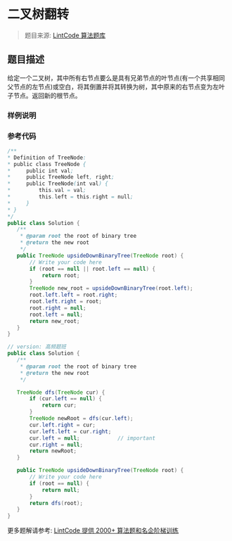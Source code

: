 # 二叉树翻转
 > 题目来源: [LintCode 算法题库](https://www.lintcode.com/problem/binary-tree-flipping/?utm_source=sc-github-wzz)
 ## 题目描述
 给定一个二叉树，其中所有右节点要么是具有兄弟节点的叶节点(有一个共享相同父节点的左节点)或空白，将其倒置并将其转换为树，其中原来的右节点变为左叶子节点。返回新的根节点。
 ### 样例说明
 
 ### 参考代码
 ```java
/**
 * Definition of TreeNode:
 * public class TreeNode {
 *     public int val;
 *     public TreeNode left, right;
 *     public TreeNode(int val) {
 *         this.val = val;
 *         this.left = this.right = null;
 *     }
 * }
 */
public class Solution {
    /**
     * @param root the root of binary tree
     * @return the new root
     */
    public TreeNode upsideDownBinaryTree(TreeNode root) {
        // Write your code here     
        if (root == null || root.left == null) {
            return root;
        }
        TreeNode new_root = upsideDownBinaryTree(root.left);
        root.left.left = root.right;
        root.left.right = root;
        root.right = null;
        root.left = null;
        return new_root;
    }
}

// version: 高频题班
public class Solution {
    /**
     * @param root the root of binary tree
     * @return the new root
     */

    TreeNode dfs(TreeNode cur) {
        if (cur.left == null) {
            return cur;
        }
        TreeNode newRoot = dfs(cur.left);
        cur.left.right = cur;
        cur.left.left = cur.right;
        cur.left = null;            // important
        cur.right = null;
        return newRoot;
    }

    public TreeNode upsideDownBinaryTree(TreeNode root) {
        // Write your code here
        if (root == null) {
            return null;
        }
        return dfs(root);
    }
}
```
 更多题解请参考: [LintCode 提供 2000+ 算法题和名企阶梯训练](https://www.lintcode.com/problem/?utm_source=sc-github-wzz)